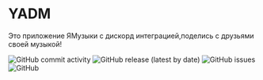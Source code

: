 # YADM
Это приложение ЯМузыки с дискорд интеграцией,поделись с друзьями своей музыкой!
 
![GitHub commit activity](https://img.shields.io/github/commit-activity/w/SmollNet/YDTest)
![GitHub release (latest by date)](https://img.shields.io/github/downloads/SmollNet/YDTest/latest/total)
![GitHub issues](https://img.shields.io/github/issues/SmollNet/YDTest)
![GitHub](https://img.shields.io/github/license/electron/electron)
